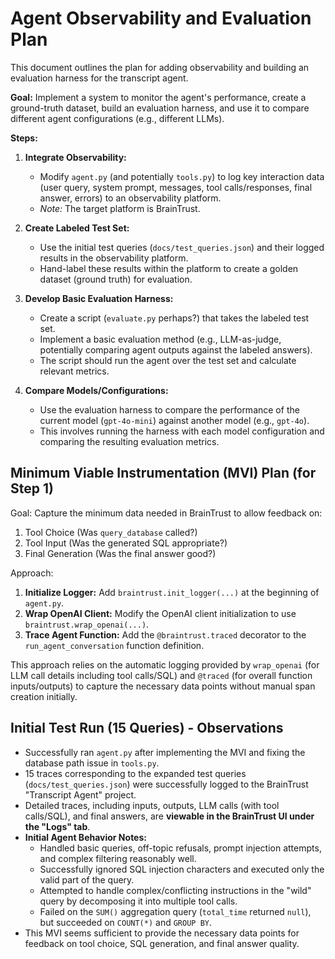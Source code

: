 # Agent Observability and Evaluation Plan

This document outlines the plan for adding observability and building an evaluation harness for the transcript agent.

**Goal:** Implement a system to monitor the agent's performance, create a ground-truth dataset, build an evaluation harness, and use it to compare different agent configurations (e.g., different LLMs).

**Steps:**

1.  **Integrate Observability:**
    *   Modify `agent.py` (and potentially `tools.py`) to log key interaction data (user query, system prompt, messages, tool calls/responses, final answer, errors) to an observability platform.
    *   *Note:* The target platform is BrainTrust.

2.  **Create Labeled Test Set:**
    *   Use the initial test queries (`docs/test_queries.json`) and their logged results in the observability platform.
    *   Hand-label these results within the platform to create a golden dataset (ground truth) for evaluation.

3.  **Develop Basic Evaluation Harness:**
    *   Create a script (`evaluate.py` perhaps?) that takes the labeled test set.
    *   Implement a basic evaluation method (e.g., LLM-as-judge, potentially comparing agent outputs against the labeled answers).
    *   The script should run the agent over the test set and calculate relevant metrics.

4.  **Compare Models/Configurations:**
    *   Use the evaluation harness to compare the performance of the current model (`gpt-4o-mini`) against another model (e.g., `gpt-4o`).
    *   This involves running the harness with each model configuration and comparing the resulting evaluation metrics. 

## Minimum Viable Instrumentation (MVI) Plan (for Step 1)

Goal: Capture the minimum data needed in BrainTrust to allow feedback on: 
1. Tool Choice (Was `query_database` called?)
2. Tool Input (Was the generated SQL appropriate?)
3. Final Generation (Was the final answer good?)

Approach:

1.  **Initialize Logger:** Add `braintrust.init_logger(...)` at the beginning of `agent.py`.
2.  **Wrap OpenAI Client:** Modify the OpenAI client initialization to use `braintrust.wrap_openai(...)`.
3.  **Trace Agent Function:** Add the `@braintrust.traced` decorator to the `run_agent_conversation` function definition.

This approach relies on the automatic logging provided by `wrap_openai` (for LLM call details including tool calls/SQL) and `@traced` (for overall function inputs/outputs) to capture the necessary data points without manual span creation initially. 

## Initial Test Run (15 Queries) - Observations

*   Successfully ran `agent.py` after implementing the MVI and fixing the database path issue in `tools.py`.
*   15 traces corresponding to the expanded test queries (`docs/test_queries.json`) were successfully logged to the BrainTrust "Transcript Agent" project.
*   Detailed traces, including inputs, outputs, LLM calls (with tool calls/SQL), and final answers, are **viewable in the BrainTrust UI under the "Logs" tab**.
*   **Initial Agent Behavior Notes:**
    *   Handled basic queries, off-topic refusals, prompt injection attempts, and complex filtering reasonably well.
    *   Successfully ignored SQL injection characters and executed only the valid part of the query.
    *   Attempted to handle complex/conflicting instructions in the "wild" query by decomposing it into multiple tool calls.
    *   Failed on the `SUM()` aggregation query (`total_time` returned `null`), but succeeded on `COUNT(*)` and `GROUP BY`.
*   This MVI seems sufficient to provide the necessary data points for feedback on tool choice, SQL generation, and final answer quality. 